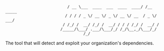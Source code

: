 ```                         ____                            __
                           / __ \___  ____  ___  ____  ____/ /__  _____
                          / / / / _ \/ __ \/ _ \/ __ \/ __  / _ \/ ___/     
                         / /_/ /  __/ /_/ /  __/ / / / /_/ /  __/ /
                        /_____/\___/ .___/\___/_/ /_/\__,_/\___/_/
                                  /_/                                                       
``` 
The tool that will detect and exploit your organization's dependencies.
